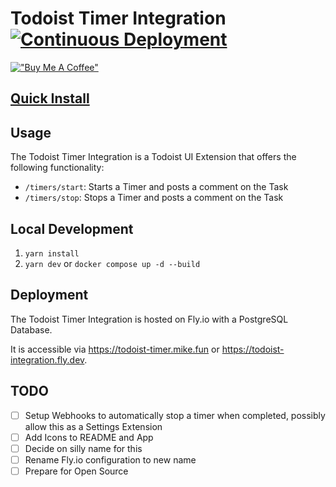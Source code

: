 # Todoist Timer Integration [![Continuous Deployment](https://github.com/Cavallando/todoist-timer/actions/workflows/cd.yml/badge.svg)](https://github.com/Cavallando/todoist-timer/actions/workflows/cd.yml)

[!["Buy Me A Coffee"](https://www.buymeacoffee.com/assets/img/custom_images/orange_img.png)](https://www.buymeacoffee.com/Cavallando)

## [Quick Install](https://app.todoist.com/app/install/28183_9f2d5d282ea6a000f3cc9d7f)

## Usage

The Todoist Timer Integration is a Todoist UI Extension that offers the following functionality:

- `/timers/start`: Starts a Timer and posts a comment on the Task
- `/timers/stop`: Stops a Timer and posts a comment on the Task

## Local Development

1. `yarn install`
2. `yarn dev` or `docker compose up -d --build`

## Deployment

The Todoist Timer Integration is hosted on Fly.io with a PostgreSQL Database.

It is accessible via https://todoist-timer.mike.fun or https://todoist-integration.fly.dev.

## TODO

- [ ] Setup Webhooks to automatically stop a timer when completed, possibly allow this as a Settings Extension
- [ ] Add Icons to README and App
- [ ] Decide on silly name for this
- [ ] Rename Fly.io configuration to new name
- [ ] Prepare for Open Source
